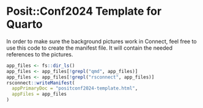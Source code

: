 # Posit::Conf2024 Template for Quarto

In order to make sure the background pictures work in Connect, feel free to use
this code to create the manifest file. It will contain the needed references 
to the pictures.

```r
app_files <- fs::dir_ls()
app_files <- app_files[!grepl("qmd", app_files)]
app_files <- app_files[!grepl("rsconnect", app_files)]
rsconnect::writeManifest(
  appPrimaryDoc = "positconf2024-template.html",
  appFiles = app_files
)
```